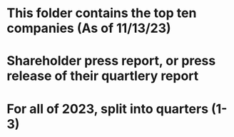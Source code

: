 # This folder contains the top ten companies (As of 11/13/23)
# Shareholder press report, or press release of their quartlery report
# For all of 2023, split into quarters (1-3)
